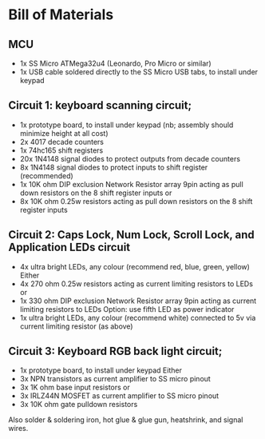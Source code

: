 # Bill of Materials

## MCU
 -  1x SS Micro ATMega32u4 (Leonardo, Pro Micro or similar)
 -  1x USB cable soldered directly to the SS Micro USB tabs, to install under keypad

## Circuit 1: keyboard scanning circuit;
 -  1x  prototype board, to install under keypad (nb; assembly should minimize height at all cost)
 -  2x  4017 decade counters
 -  1x  74hc165 shift registers
 -  20x 1N4148 signal diodes to protect outputs from decade counters
 -  8x  1N4148 signal diodes to protect inputs to shift register (recommended)
 -  1x  10K ohm DIP exclusion Network Resistor array 9pin acting as pull down resistors on the 8 shift register inputs
or
 -  8x  10K ohm 0.25w resistors acting as pull down resistors on the 8 shift register inputs

## Circuit 2: Caps Lock, Num Lock, Scroll Lock, and Application LEDs circuit
 -  4x  ultra bright LEDs, any colour (recommend red, blue, green, yellow)
Either
 -  4x  270 ohm 0.25w resistors acting as current limiting resistors to LEDs
or
 -  1x  330 ohm DIP exclusion Network Resistor array 9pin acting as current limiting resistors to LEDs
Option: use fifth LED as power indicator
 -  1x  ultra bright LEDs, any colour (recommend white) connected to 5v via current limiting resistor (as above)

## Circuit 3: Keyboard RGB back light circuit;
 -  1x  prototype board, to install under keypad
Either
 -  3x NPN transistors as current amplifier to SS micro pinout
 -  3x 1K ohm base input resistors
or
 -  3x IRLZ44N MOSFET as current amplifier to SS micro pinout
 -  3x 10K ohm gate pulldown resistors

Also solder & soldering iron, hot glue & glue gun, heatshrink, and signal wires.
